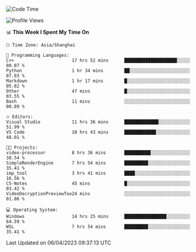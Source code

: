 <!--START_SECTION:waka-->
![Code Time](http://img.shields.io/badge/Code%20Time-844%20hrs%204%20mins-blue)

![Profile Views](http://img.shields.io/badge/Profile%20Views-3-blue)

📊 **This Week I Spent My Time On** 

```text
🕑︎ Time Zone: Asia/Shanghai

💬 Programming Languages: 
C++                      17 hrs 52 mins      ████████████████████░░░░░   80.07 % 
Python                   1 hr 34 mins        ██░░░░░░░░░░░░░░░░░░░░░░░   07.03 % 
Markdown                 1 hr 17 mins        █░░░░░░░░░░░░░░░░░░░░░░░░   05.82 % 
Other                    47 mins             █░░░░░░░░░░░░░░░░░░░░░░░░   03.55 % 
Bash                     11 mins             ░░░░░░░░░░░░░░░░░░░░░░░░░   00.89 % 

🔥 Editors: 
Visual Studio            11 hrs 36 mins      █████████████░░░░░░░░░░░░   51.99 % 
VS Code                  10 hrs 43 mins      ████████████░░░░░░░░░░░░░   48.01 % 

🐱‍💻 Projects: 
video-processor          8 hrs 36 mins       ██████████░░░░░░░░░░░░░░░   38.54 % 
SimpleRenderEngine       7 hrs 54 mins       █████████░░░░░░░░░░░░░░░░   35.41 % 
imp_tool                 3 hrs 41 mins       ████░░░░░░░░░░░░░░░░░░░░░   16.56 % 
CS-Notes                 45 mins             █░░░░░░░░░░░░░░░░░░░░░░░░   03.42 % 
VideoDecryptionPreviewToo24 mins             ░░░░░░░░░░░░░░░░░░░░░░░░░   01.86 % 

💻 Operating System: 
Windows                  14 hrs 25 mins      ████████████████░░░░░░░░░   64.59 % 
WSL                      7 hrs 54 mins       █████████░░░░░░░░░░░░░░░░   35.41 % 
```


 Last Updated on 06/04/2023 09:37:13 UTC
<!--END_SECTION:waka-->